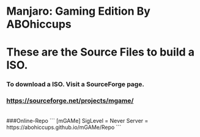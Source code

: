 # Manjaro: Gaming Edition By ABOhiccups
# These are the Source Files to build a ISO.
### To download a ISO. Visit a SourceForge page.
### https://sourceforge.net/projects/mgame/
<br>
###Online-Repo
```
[mGAMe]
SigLevel = Never
Server = https://abohiccups.github.io/mGAMe/Repo
```
